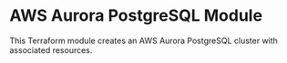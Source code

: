 # AWS Aurora PostgreSQL Module

This Terraform module creates an AWS Aurora PostgreSQL cluster with associated resources.